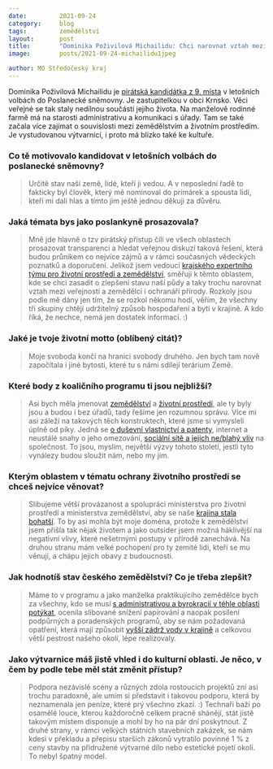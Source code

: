 ```yaml
---
date:         2021-09-24
category:     blog
tags:         zemědělství 
layout:       post
title:        "Dominika Poživilová Michailidu: Chci narovnat vztah mezi veřejností, zemědělci a ochranáři přírody!"
image:        posts/2021-09-24-michailidu1jpeg

author: MO Středočeský kraj
---  
```


Dominika Poživilová Michailidu je [pirátská kandidátka z 9. místa](https://www.piratiastarostove.cz/kandidati/mga-dominika-pozivilova-michailidu/) v letošních volbách do Poslanecké sněmovny. Je zastupitelkou v obci Krnsko. Věci veřejné se tak staly nedílnou součástí jejího života. Na manželově rodinné farmě má na starosti administrativu a komunikaci s úřady. Tam se také začala více zajímat o souvislosti mezi zemědělstvím a životním prostředím. Je vystudovanou výtvarnicí, i proto má blízko také ke kultuře.

### **Co tě motivovalo kandidovat v letošních volbách do poslanecké sněmovny?**

> Určitě stav naší země, lidé, kteří ji vedou. A v neposlední řadě to fakticky byl člověk, který mě nominoval do primárek a spousta lidí, kteří mi dali hlas a tímto jim ještě jednou děkuji za důvěru.

### **Jaká témata bys jako poslankyně prosazovala?**

> Mně jde hlavně o tzv pirátský přístup čili ve všech oblastech prosazovat transparenci a hledat veřejnou diskuzí taková řešení, která budou průnikem co nejvíce zájmů a v rámci současných vědeckých poznatků a doporučení. Jelikož jsem vedoucí [krajského expertního týmu pro životní prostředí a zemědělství](https://forum.pirati.cz/viewforum.php?f=1288&sid=c287ac15207053dc5f2806ba0500271c), směřuji k těmto oblastem, kde se chci zasadit o zlepšení stavu naší půdy a taky trochu narovnat vztah mezi veřejností a zemědělci i ochranáři přírody. Rozkoly jsou podle mě dány jen tím, že se rozkol někomu hodí, věřím, že všechny tři skupiny chtějí udržitelný způsob hospodaření a bytí v krajině. A kdo říká, že nechce, nemá jen dostatek informací. :)

### **Jaké je tvoje životní motto (oblíbený citát)?**

> Moje svoboda končí na hranici svobody druhého. Jen bych tam nově započítala i jiné bytosti, které tu s námi sdílejí terárium Země.

### **Které body z koaličního programu ti jsou nejbližší?**

> Asi bych měla jmenovat [zemědělství](https://www.piratiastarostove.cz/program/resort/zemedelstvi/) a [životní prostředí](https://www.piratiastarostove.cz/program/resort/zivotni-prostredi/), ale ty byly jsou a budou i bez úřadů, tady řešíme jen rozumnou správu. Více mi asi záleží na takových těch konstruktech, které jsme si vymysleli úplně od píky. Jedná se [o duševní vlastnictví a patenty](https://www.piratiastarostove.cz/program/autorske-pravo-pro-digitalni-svet/), internet a neustálé snahy o jeho omezování, [sociální sítě a jejich ne/blahý vliv](https://www.piratiastarostove.cz/program/chytra-valka-s-dezinformatory/) na společnost. To jsou, myslím, největší výzvy tohoto století, jestli tyto vynálezy budou sloužit nám, nebo my jim.

### **Kterým oblastem v tématu ochrany životního prostředí se chceš nejvíce věnovat?**

> Slibujeme větší provázanost a spolupráci ministerstva pro životní prostředí a ministerstva zemědělství, aby se naše [krajina stala bohatší](https://www.piratiastarostove.cz/program/zivejsi-priroda/). To by asi mohla být moje doména, protože k zemědělství jsem přišla tak nějak životem a jako outsider jsem možná háklivější na negativní vlivy, které nešetrnými postupy v přírodě zanechává. Na druhou stranu mám velké pochopení pro ty zemité lidi, kteří se mu věnují, a chápu jejich obavy z budoucnosti.

### **Jak hodnotíš stav českého zemědělství? Co je třeba zlepšit?**

> Máme to v programu a jako manželka praktikujícího zemědělce bych za všechny, kdo se musí [s administrativou a byrokracií v téhle oblasti potýkat](https://www.piratiastarostove.cz/program/zemedelstvi-bez-zbytecne-administrativy/), ocenila slibované snížení papírování a naopak posílení podpůrných a poradenských programů, aby se nám požadovaná opatření, která mají způsobit [vyšší zádrž vody v krajině](https://www.piratiastarostove.cz/program/kvalitni-pitna-voda-pro-kazdeho/) a celkovou větší pestrost našeho okolí, lépe realizovaly.

### **Jako výtvarnice máš jistě vhled i do kulturní oblasti. Je něco, v čem by podle tebe měl stát změnit přístup?**

> Podpora nezávislé scény a různých zdola rostoucích projektů zní asi trochu paradoxně, ale umím si představit i takovou podporu, která by neznamenala jen peníze, které prý všechno zkazí. :) Technaři baží po osamělé louce, kterou každoročně celkem pracně shánějí, stát jistě takovým místem disponuje a mohl by ho na pár dní poskytnout. Z druhé strany, v rámci velkých státních stavebních zakázek, se nám kdesi v překladu a přepisu starších zákonů vytratilo povinné 1 % z ceny stavby na přidružené výtvarné dílo nebo estetické pojetí okolí. To nebyl špatný model.